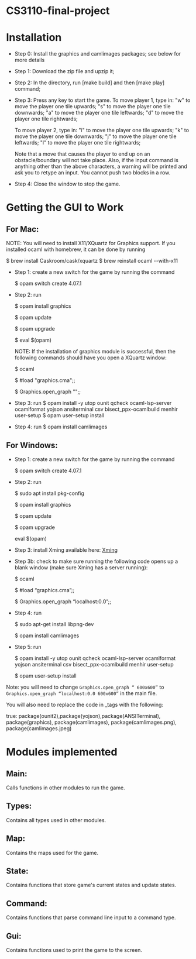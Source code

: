 # CS3110-final-project


# Installation
- Step 0: Install the graphics and camlimages packages; see below for more details

- Step 1: Download the zip file and upzip it;

- Step 2: In the directory, run [make build] and then [make play] command;

- Step 3: Press any key to start the game.
    To move player 1, type in:
  "w" to move the player one tile upwards;
  "s" to move the player one tile downwards; 
  "a" to move the player one tile leftwards; 
  "d" to move the player one tile rightwards; 

  To move player 2, type in:
  "i" to move the player one tile upwards;
  "k" to move the player one tile downwards; 
  "j" to move the player one tile leftwards; 
  "l" to move the player one tile rightwards; 

    Note that a move that causes the player to end up on an obstacle/boundary will
    not take place.
    Also, if the input command is anything other than the above characters, a 
    warning will be printed and ask you to retype an input. 
    You cannot push two blocks in a row.

- Step 4: Close the window to stop the game. 

# Getting the GUI to Work
## For Mac:
NOTE: 
You will need to install X11/XQuartz for Graphics support. 
If you installed ocaml with homebrew, it can be done by running

$ brew install Caskroom/cask/xquartz
$ brew reinstall ocaml --with-x11

- Step 1: create a new switch for the game by running the command 

    $ opam switch create <name> 4.07.1

- Step 2: run

    $ opam install graphics

    $ opam update

    $ opam upgrade

    $ eval $(opam)

    NOTE: If the installation of graphics module is successful, then the
    following commands should have you open a XQuartz window:

    $ ocaml

    $ #load "graphics.cma";;

    $ Graphics.open_graph "";;

- Step 3: run 
    $ opam install -y utop ounit qcheck ocaml-lsp-server ocamlformat yojson ansiterminal csv bisect_ppx-ocamlbuild menhir user-setup
    $ opam user-setup install

- Step 4: run 
    $ opam install camlimages

## For Windows:
- Step 1: create a new switch for the game by running the command 

    $ opam switch create <name> 4.07.1

- Step 2: run

    $ sudo apt install pkg-config

    $ opam install graphics

    $ opam update

    $ opam upgrade

     eval $(opam)  

- Step 3: install Xming available here: [Xming](https://sourceforge.net/projects/xming/)

- Step 3b: check to make sure running the following code opens up a blank window (make sure Xming has a server running):

    $ ocaml
    
    $ #load “graphics.cma”;;

    $ Graphics.open_graph “localhost:0.0”;;

- Step 4: run

    $ sudo apt-get install libpng-dev
    
    $ opam install camlimages
    
- Step 5: run 

    $ opam install -y utop ounit qcheck ocaml-lsp-server ocamlformat yojson ansiterminal csv bisect_ppx-ocamlbuild menhir user-setup
    
    $ opam user-setup install

Note: you will need to change `Graphics.open_graph “ 600x600”` to `Graphics.open_graph “localhost:0.0 600x600”` in the main file.

You will also need to replace the code in _tags with the following:

true: package(ounit2),package(yojson),package(ANSITerminal), package(graphics), package(camlimages), package(camlimages.png), package(camlimages.jpeg)


# Modules implemented
## Main:
Calls functions in other modules to run the game.

## Types: 
Contains all types used in other modules.

## Map:
Contains the maps used for the game.

## State:
Contains functions that store game's current states and update states.

## Command:
Contains functions that parse command line input to a command type.

## Gui:
Contains functions used to print the game to the screen.

